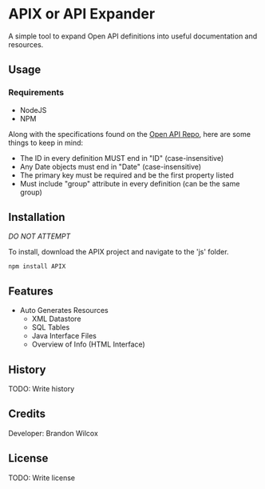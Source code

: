 # APIX or API Expander

A simple tool to expand Open API definitions into useful documentation and resources.

## Usage
### Requirements
+ NodeJS
+ NPM

Along with the specifications found on the [Open API Repo](https://github.com/OAI/OpenAPI-Specification), here are some things to keep in mind:
+ The ID in every definition MUST end in "ID" (case-insensitive)
+ Any Date objects must end in "Date" (case-insensitive)
+ The primary key must be required and be the first property listed
+ Must include "group" attribute in every definition (can be the same group)

## Installation
*DO NOT ATTEMPT*

To install, download the APIX project and navigate to the 'js' folder.

    npm install APIX

## Features
+ Auto Generates Resources
    + XML Datastore
    + SQL Tables
    + Java Interface Files
    + Overview of Info (HTML Interface)

## History

TODO: Write history

## Credits

Developer: Brandon Wilcox

## License

TODO: Write license
